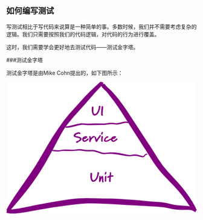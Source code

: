 如何编写测试
---

写测试相比于写代码来说算是一种简单的事。多数时候，我们并不需要考虑复杂的逻辑。我们只需要按照我们的代码逻辑，对代码的行为进行覆盖。

这时，我们需要学会更好地去测试代码——测试金字塔。

###测试金字塔

测试金字塔是由Mike Cohn提出的，如下图所示：

![测试金字塔](chapters/images/test-pyramid.png)

